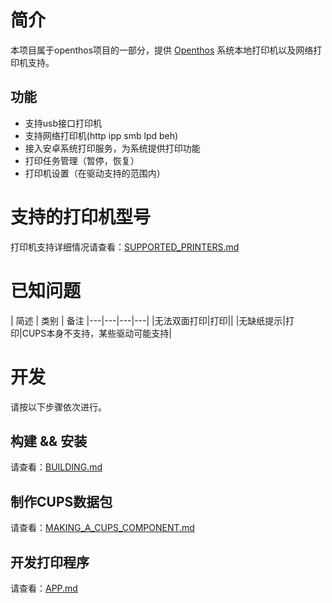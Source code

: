 # 简介

本项目属于openthos项目的一部分，提供 [Openthos](https://github.com/openthos/openthos/wiki) 系统本地打印机以及网络打印机支持。

## 功能

* 支持usb接口打印机
* 支持网络打印机(http ipp smb lpd beh)
* 接入安卓系统打印服务，为系统提供打印功能
* 打印任务管理（暂停，恢复）
* 打印机设置（在驱动支持的范围内）

# 支持的打印机型号

打印机支持详细情况请查看：[SUPPORTED_PRINTERS.md](https://github.com/openthos/printer-analysis/blob/master/doc/SUPPORTED_PRINTERS.md)

# 已知问题

| 简述 | 类别 | 备注
|---|---|---|---|
|无法双面打印|打印||
|无缺纸提示|打印|CUPS本身不支持，某些驱动可能支持|

# 开发

请按以下步骤依次进行。

## 构建 && 安装

请查看：[BUILDING.md](https://github.com/openthos/printer-analysis/blob/master/doc/zh/BUILDING.md)

## 制作CUPS数据包

请查看：[MAKING_A_CUPS_COMPONENT.md](https://github.com/openthos/printer-analysis/blob/master/doc/zh/MAKING_A_CUPS_COMPONENT.md)

## 开发打印程序

请查看：[APP.md](https://github.com/openthos/printer-analysis/blob/master/doc/zh/APP.md)
